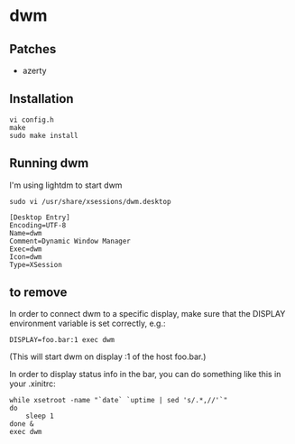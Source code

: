 # dwm
## Patches 

- azerty

## Installation
```
vi config.h
make
sudo make install
```

## Running dwm

I'm using  lightdm to start dwm

`sudo vi /usr/share/xsessions/dwm.desktop`

```
[Desktop Entry]
Encoding=UTF-8
Name=dwm
Comment=Dynamic Window Manager
Exec=dwm
Icon=dwm
Type=XSession
```






## to remove
In order to connect dwm to a specific display, make sure that
the DISPLAY environment variable is set correctly, e.g.:

    DISPLAY=foo.bar:1 exec dwm

(This will start dwm on display :1 of the host foo.bar.)

In order to display status info in the bar, you can do something
like this in your .xinitrc:

    while xsetroot -name "`date` `uptime | sed 's/.*,//'`"
    do
    	sleep 1
    done &
    exec dwm



